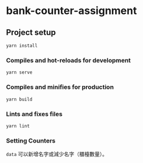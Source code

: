 # bank-counter-assignment

## Project setup

```
yarn install
```

### Compiles and hot-reloads for development

```
yarn serve
```

### Compiles and minifies for production

```
yarn build
```

### Lints and fixes files

```
yarn lint
```

### Setting Counters

`data` 可以新增名字或減少名字（櫃檯數量）。
